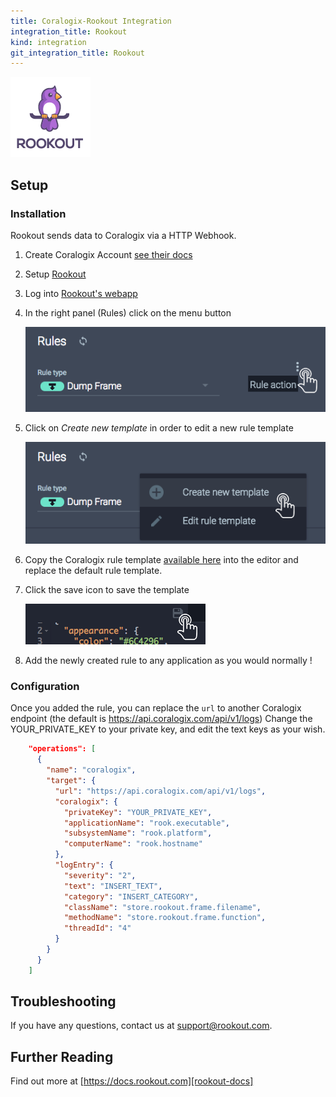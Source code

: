 ```yaml
---
title: Coralogix-Rookout Integration
integration_title: Rookout
kind: integration
git_integration_title: Rookout
---
```


![logo][rookout-image]

## Setup

### Installation

Rookout sends data to Coralogix via a HTTP Webhook.

1. Create Coralogix Account [see their docs](coralogix-docs-url)

2. Setup [Rookout][rookout-url]

3. Log into [Rookout's webapp][rookout-app-url]

1. In the right panel (Rules) click on the menu button

    ![Rule actions menu](screenshots/click_rule_action.png)

1. Click on *Create new template* in order to edit a new rule template

    ![Create new template button](screenshots/click_new_template.png)

1. Copy the Coralogix rule template [available here](coralogix-template.json) into the editor and replace the default rule template.


1. Click the save icon to save the template

    ![Click Save Icon](screenshots/click_save.png)

1. Add the newly created rule to any application as you would normally !

### Configuration

Once you added the rule, you can replace the `url` to another Coralogix endpoint (the default is https://api.coralogix.com/api/v1/logs)
Change the YOUR_PRIVATE_KEY to your private key, and edit the text keys as your wish.

```json
	"operations": [
      {
        "name": "coralogix",
        "target": {
          "url": "https://api.coralogix.com/api/v1/logs",
          "coralogix": {
            "privateKey": "YOUR_PRIVATE_KEY",
            "applicationName": "rook.executable",
            "subsystemName": "rook.platform",
            "computerName": "rook.hostname"
          },
          "logEntry": {
            "severity": "2",
            "text": "INSERT_TEXT",
            "category": "INSERT_CATEGORY",
            "className": "store.rookout.frame.filename",
            "methodName": "store.rookout.frame.function",
            "threadId": "4"
          }
        }
      }
    ]
```

## Troubleshooting
If you have any questions, contact us at support@rookout.com.

## Further Reading
Find out more at [https://docs.rookout.com][rookout-docs]

[rookout-image]: logos/avatars-bot.png
[rookout-url]: https://docs.rookout.com/docs/getting-started.html
[rookout-docs]: https://docs.rookout.com/
[rookout-app-url]: https://app.rookout.com
[coralogix-docs-url]: https://coralogix.com/
